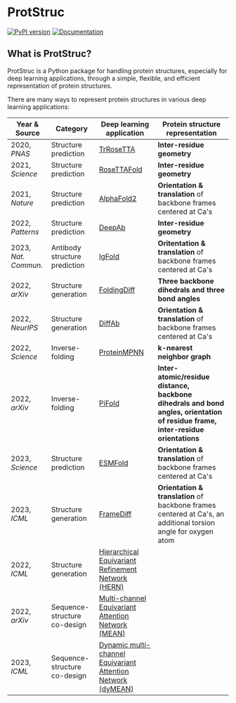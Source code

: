 # ProtStruc

[![PyPI version](https://badge.fury.io/py/protstruc.svg)](https://badge.fury.io/py/protstruc)
[![Documentation](https://img.shields.io/badge/documentation-link-blue.svg)](https://dohlee.github.io/protstruc)

## What is ProtStruc?

ProtStruc is a Python package for handling protein structures, especially for deep learning applications,
through a simple, flexible, and efficient representation of protein structures.

There are many ways to represent protein structures in various deep learning applications:

|Year & Source|Category|Deep learning application|Protein structure representation|
|----|-------------------------|--------------------------------|---|
|2020, *PNAS*|Structure prediction|[TrRoseTTA](https://doi.org/10.1073/pnas.1914677117)|**Inter-residue geometry**|
|2021, *Science*|Structure prediction|[RoseTTAFold](https://doi.org/10.1126/science.abj8754)|**Inter-residue geometry**|
|2021, *Nature*|Structure prediction|[AlphaFold2](https://doi.org/10.1038/s41586-021-03819-2)|**Orientation & translation** of backbone frames centered at Ca's|
|2022, *Patterns*|Structure prediction|[DeepAb](https://www.sciencedirect.com/science/article/pii/S2666389921002804)|**Inter-residue geometry**|
|2023, *Nat. Commun.*|Antibody structure prediction|[IgFold](https://doi.org/10.1038/s41467-023-38063-x)|**Oritentation & translation** of backbone frames centered at Ca's|
|2022, *arXiv*|Structure generation|[FoldingDiff](https://arxiv.org/abs/2209.15611)|**Three backbone dihedrals and three bond angles**|
|2022, *NeurIPS*|Structure generation|[DiffAb](https://doi.org/10.1101/2022.07.10.499510)|**Orientation & translation** of backbone frames centered at Ca's|
|2022, *Science*|Inverse-folding|[ProteinMPNN](https://doi.org/10.1126/science.add2187)|**k-nearest neighbor graph**|
|2022, *arXiv*|Inverse-folding|[PiFold](https://arxiv.org/abs/2209.12643)|**Inter-atomic/residue distance, backbone dihedrals and bond angles, orientation of residue frame, inter-residue orientations**|
|2023, *Science*|Structure prediction|[ESMFold](https://www.science.org/doi/10.1126/science.ade2574)|**Orientation & translation** of backbone frames centered at Ca's|
|2023, *ICML*|Structure generation|[FrameDiff](https://arxiv.org/abs/2302.02277)|**Orientation & translation** of backbone frames centered at Ca's, an additional torsion angle for oxygen atom|
|2022, *ICML*|Structure generation|[Hierarchical Equivariant Refinement Network (HERN)](https://arxiv.org/abs/2207.06616)||
|2022, *arXiv*|Sequence-structure co-design|[Multi-channel Equivariant Attention Network (MEAN)](https://arxiv.org/abs/2208.06073)||
|2023, *ICML*|Sequence-structure co-design|[Dynamic multi-channel Equivariant Attention Network (dyMEAN)](https://arxiv.org/abs/2302.00203)||